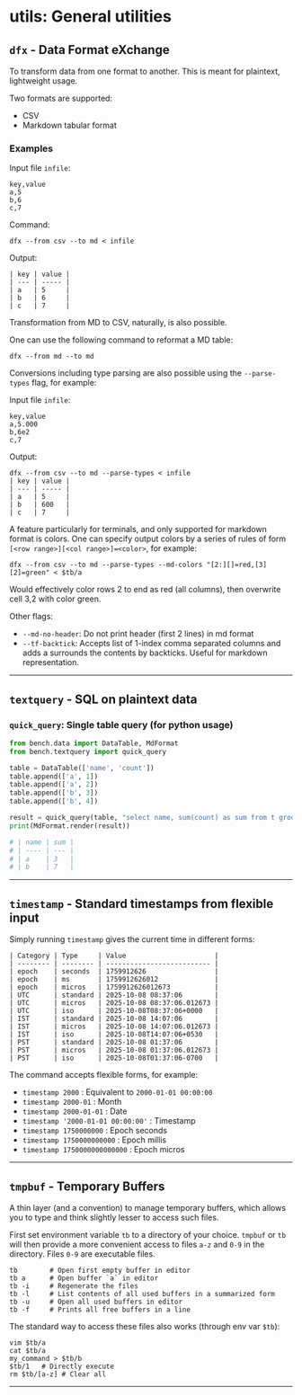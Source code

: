 # utils: General utilities

## `dfx` - Data Format eXchange

To transform data from one format to another. This is meant for plaintext,
lightweight usage.

Two formats are supported:

- CSV
- Markdown tabular format

### Examples

Input file `infile`:

```
key,value
a,5
b,6
c,7
```

Command:

```
dfx --from csv --to md < infile
```

Output:

```
| key | value |
| --- | ----- |
| a   | 5     |
| b   | 6     |
| c   | 7     |
```

Transformation from MD to CSV, naturally, is also possible.

One can use the following command to reformat a MD table:

```
dfx --from md --to md
```

Conversions including type parsing are also possible
using the `--parse-types` flag, for example:

Input file `infile`:

```
key,value
a,5.000
b,6e2
c,7
```

Output:

```
dfx --from csv --to md --parse-types < infile
| key | value |
| --- | ----- |
| a   | 5     |
| b   | 600   |
| c   | 7     |
```

A feature particularly for terminals, and only supported for markdown
format is colors. One can specify output colors by a series of rules
of form `[<row range>][<col range>]=<color>`, for example:

```
dfx --from csv --to md --parse-types --md-colors "[2:][]=red,[3][2]=green" < $tb/a
```

Would effectively color rows 2 to end as red (all columns), then overwrite
cell 3,2 with color green.

Other flags:

- `--md-no-header`: Do not print header (first 2 lines) in md format
- `--tf-backtick`: Accepts list of 1-index comma separated columns and adds a
  surrounds the contents by backticks. Useful for markdown representation.

--------------------------------------------------------------------------------

## `textquery` - SQL on plaintext data

### `quick_query`: Single table query (for python usage)

```py
from bench.data import DataTable, MdFormat
from bench.textquery import quick_query

table = DataTable(['name', 'count'])
table.append(['a', 1])
table.append(['a', 2])
table.append(['b', 3])
table.append(['b', 4])

result = quick_query(table, "select name, sum(count) as sum from t group by name")
print(MdFormat.render(result))

# | name | sum |
# | ---- | --- |
# | a    | 3   |
# | b    | 7   |
```

--------------------------------------------------------------------------------

## `timestamp` - Standard timestamps from flexible input

Simply running `timestamp` gives the current time in different forms:

```
| Category | Type     | Value                      |
| -------- | -------- | -------------------------- |
| epoch    | seconds  | 1759912626                 |
| epoch    | ms       | 1759912626012              |
| epoch    | micros   | 1759912626012673           |
| UTC      | standard | 2025-10-08 08:37:06        |
| UTC      | micros   | 2025-10-08 08:37:06.012673 |
| UTC      | iso      | 2025-10-08T08:37:06+0000   |
| IST      | standard | 2025-10-08 14:07:06        |
| IST      | micros   | 2025-10-08 14:07:06.012673 |
| IST      | iso      | 2025-10-08T14:07:06+0530   |
| PST      | standard | 2025-10-08 01:37:06        |
| PST      | micros   | 2025-10-08 01:37:06.012673 |
| PST      | iso      | 2025-10-08T01:37:06-0700   |
```

The command accepts flexible forms, for example:

- `timestamp 2000` : Equivalent to `2000-01-01 00:00:00`
- `timestamp 2000-01` : Month
- `timestamp 2000-01-01` : Date
- `timestamp '2000-01-01 00:00:00'` : Timestamp
- `timestamp 1750000000` : Epoch seconds
- `timestamp 1750000000000` : Epoch millis
- `timestamp 1750000000000000` : Epoch micros

--------------------------------------------------------------------------------

## `tmpbuf` - Temporary Buffers

A thin layer (and a convention) to manage temporary buffers, which allows you to
type and think slightly lesser to access such files.

First set environment variable `tb` to a directory of your choice.
`tmpbuf` or `tb` will then provide a more convenient access to
files `a-z` and `0-9` in the directory. Files `0-9` are executable files.

```
tb        # Open first empty buffer in editor
tb a      # Open buffer `a` in editor
tb -i     # Regenerate the files
tb -l     # List contents of all used buffers in a summarized form
tb -u     # Open all used buffers in editor
tb -f     # Prints all free buffers in a line
```

The standard way to access these files also works (through env var `$tb`):

```
vim $tb/a
cat $tb/a
my_command > $tb/b
$tb/1   # Directly execute
rm $tb/[a-z] # Clear all
```

--------------------------------------------------------------------------------

